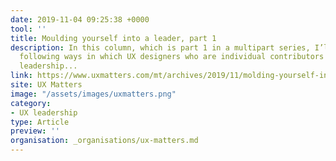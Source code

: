 ```yaml
---
date: 2019-11-04 09:25:38 +0000
tool: ''
title: Moulding yourself into a leader, part 1
description: In this column, which is part 1 in a multipart series, I’ll discuss the
  following ways in which UX designers who are individual contributors demonstrate
  leadership...
link: https://www.uxmatters.com/mt/archives/2019/11/molding-yourself-into-a-leader-part-1.php
site: UX Matters
image: "/assets/images/uxmatters.png"
category:
- UX leadership
type: Article
preview: ''
organisation: _organisations/ux-matters.md
---
```

